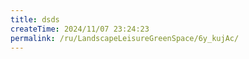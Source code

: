 ```yaml
---
title: dsds
createTime: 2024/11/07 23:24:23
permalink: /ru/LandscapeLeisureGreenSpace/6y_kujAc/
---
```


